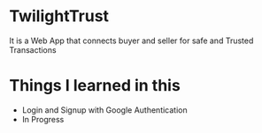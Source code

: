 # TwilightTrust
It is a Web App that connects buyer and seller for safe and Trusted Transactions

# Things I learned in this 

- Login and Signup with Google  Authentication
-  In Progress

